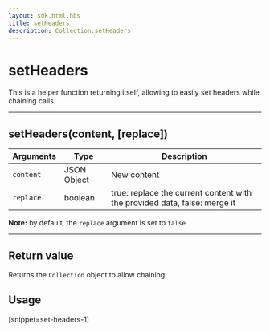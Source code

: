 ```yaml
---
layout: sdk.html.hbs
title: setHeaders
description: Collection:setHeaders
---
```

  

# setHeaders
This is a helper function returning itself, allowing to easily set headers while chaining calls.

---

## setHeaders(content, [replace])

| Arguments | Type | Description |
|---------------|---------|----------------------------------------|
| ``content`` | JSON Object | New content |
| ``replace`` | boolean | true: replace the current content with the provided data, false: merge it |

**Note:** by default, the ``replace`` argument is set to ``false``

---

## Return value

Returns the `Collection` object to allow chaining.

## Usage

[snippet=set-headers-1]
